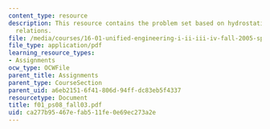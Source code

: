```yaml
---
content_type: resource
description: This resource contains the problem set based on hydrostatic and state
  relations.
file: /media/courses/16-01-unified-engineering-i-ii-iii-iv-fall-2005-spring-2006/ca277b95467efab511fe0e69ec273a2e_f01_ps08_fall03.pdf
file_type: application/pdf
learning_resource_types:
- Assignments
ocw_type: OCWFile
parent_title: Assignments
parent_type: CourseSection
parent_uid: a6eb2151-6f41-806d-94ff-dc83eb5f4337
resourcetype: Document
title: f01_ps08_fall03.pdf
uid: ca277b95-467e-fab5-11fe-0e69ec273a2e
---
```


